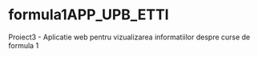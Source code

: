 # formula1APP_UPB_ETTI
Proiect3 - Aplicatie web pentru vizualizarea informatiilor despre curse de formula 1
